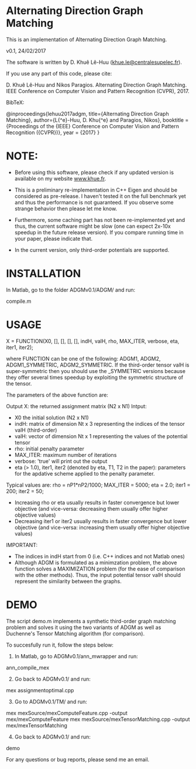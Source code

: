 # Alternating Direction Graph Matching
This is an implementation of Alternating Direction Graph Matching. 

v0.1, 24/02/2017
 
The software is written by D. Khuê Lê-Huu (khue.le@centralesupelec.fr).
 
If you use any part of this code, please cite:
 
D. Khuê Lê-Huu and Nikos Paragios. Alternating Direction Graph Matching. IEEE Conference on Computer Vision and Pattern Recognition (CVPR), 2017.

BibTeX:

@inproceedings{lehuu2017adgm,
 title={Alternating Direction Graph Matching},
 author={L{\^e}-Huu, D. Khu{\^e} and Paragios, Nikos},
 booktitle = {Proceedings of the {IEEE} Conference on Computer Vision and Pattern Recognition ({CVPR})},
 year = {2017}
}

# NOTE: 

- Before using this software, please check if 
any updated version is available on my website www.khue.fr.

- This is a preliminary re-implementation in C++ Eigen and should be 
considered as pre-release. I haven't tested it on the full benchmark yet 
and thus the performance is not guaranteed. If you observe some strange 
behavior then please let me know. 

- Furthermore, some caching part has not been re-implemented yet and thus, 
the current software might be slow (one can expect 2x-10x speedup in the 
future release version). If you compare running time in your paper, please 
indicate that.

- In the current version, only third-order potentials are supported.


# INSTALLATION

In Matlab, go to the folder ADGMv0.1/ADGM/ and run:

compile.m



# USAGE

X = FUNCTION(X0, [], [], [], [], indH, valH, rho, MAX_ITER, verbose, eta, iter1, iter2);

where FUNCTION can be one of the following: 
						ADGM1, ADGM2, ADGM1_SYMMETRIC, ADGM2_SYMMETRIC. 
If the third-order tensor valH is super-symmetric then you should use 
the _SYMMETRIC versions because they offer several times speedup by 
exploiting the symmetric structure of the tensor.

The parameters of the above function are:

Output X: the returned assignment matrix (N2 x N1)
Intput: 
- X0 the initial solution (N2 x N1)
- indH: matrix of dimension Nt x 3 representing the indices of the tensor valH (third-order)
- valH: vector of dimension Nt x 1 representing the values of the potential tensor
- rho: initial penalty parameter
- MAX_ITER: maximum number of iterations
- verbose: 'true' will print out the output
- eta (> 1.0), iter1, iter2 (denoted by eta, T1, T2 in the paper): parameters for 
the apdative scheme applied to the penalty parameter.

Typical values are:
rho = nP1*nP2/1000;
MAX_ITER = 5000;
eta = 2.0; 
iter1 = 200;
iter2 = 50;

+ Increasing rho or eta usually results in faster convergence but lower objective
(and vice-versa: decreasing them usually offer higher objective values) 
+ Decreasing iter1 or iter2 usually results in faster convergence but lower objective
(and vice-versa: increasing them usually offer higher objective values) 


IMPORTANT: 
- The indices in indH start from 0 (i.e. C++ indices and not Matlab ones)
- Although ADGM is formulated as a minimzation problem, the above function 
solves a MAXIMIZATION problem (for the ease of comparison with the other methods). 
Thus, the input potential tensor valH should represent the similarity between the graphs.


# DEMO

The script demo.m implements a synthetic third-order graph matching problem 
and solves it using the two variants of ADGM as well as Duchenne's Tensor 
Matching algorithm (for comparison).

To succesfully run it, follow the steps below:

1. In Matlab, go to ADGMv0.1/ann_mwrapper and run:

ann_compile_mex

2. Go back to ADGMv0.1/ and run:

mex assignmentoptimal.cpp

3. Go to ADGMv0.1/TM/ and run:

mex mexSource/mexComputeFeature.cpp -output mex/mexComputeFeature
mex mexSource/mexTensorMatching.cpp -output mex/mexTensorMatching

4. Go back to ADGMv0.1/ and run:

demo

For any questions or bug reports, please send me an email.
